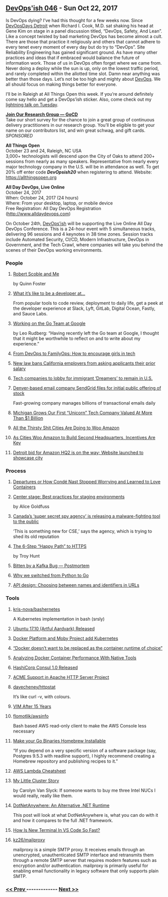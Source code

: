 ## [DevOps'ish 046](https://devopsish.com/046) - Sun Oct 22, 2017

Is DevOps dying? I’ve had this thought for a few weeks now. Since <a href="https://www.devopsdays.org/events/2017-detroit/welcome/">DevOpsDays Detroit</a> when Richard I. Cook, M.D. sat shaking his head at Gene Kim on stage in a panel discussion titled, “DevOps, Safety, And Lean”. Like a concept twisted by bad marketing DevOps has become almost a cult. There are those that practice it religiously and others that cannot adhere to every tenet every moment of every day but do try to “DevOps”. Site Reliability Engineering has gained significant ground. As have many other practices and ideas that if embraced would balance the future of information work. Those of us in DevOps often forget where we came from. Never doing a deploy while the sun is up, only on the lowest traffic period, and rarely completed within the allotted time slot. Damn near anything was better than those days. Let’s not be too high and mighty about <a href="https://devopsish.com/">DevOps</a>. We all should focus on making things better for everyone.

I’ll be in Raleigh at All Things Open this week. If you’re around definitely come say hello and get a DevOps’ish sticker. Also, come check out my <a href="https://youtu.be/Ibnj-YZTypU">lightning talk on Tuesday</a>.

<a href="https://docs.google.com/forms/d/e/1FAIpQLSdsxfQbVbuVVRizNaDmD1_6nyyG5WNn4pKtfHElzO9kblnz5Q/viewform"><strong>Join Our Research Group — GoCD</strong></a><br/>Take our short survey for the chance to join a great group of continuous delivery practitioners in our research group. You’ll be eligible to get your name on our contributors list, and win great schwag, and gift cards. <em>SPONSORED</em>

<strong>All Things Open</strong><br/>October 23 and 24, Raleigh, NC USA<br/>3,000+ technologists will descend upon the City of Oaks to attend 200+ sessions from nearly as many speakers. Representative from nearly every major technology company in the U.S. will be in attendance as well.
To get 20% off enter code <strong><em>DevOpsish20</em></strong> when registering to attend.
Website: <a href="https://allthingsopen.org">https://allthingsopen.org</a>

<strong>All Day DevOps, Live Online</strong><br/>October 24, 2017<br/>When: October 24, 2017 (24 hours)<br/>Where: From your desktop, laptop, or mobile device<br/>Free Registration: All Day DevOps Registration (<a href="http://www.alldaydevops.com">http://www.alldaydevops.com</a>)

On October 24th, <a href="https://devopsish.com/">DevOps’ish</a> will be supporting the Live Online All Day DevOps Conference. This is a 24-hour event with 5 simultaneous tracks, delivering 96 sessions and 4 keynotes in 38 time zones. Session tracks include Automated Security, CI/CD, Modern Infrastructure, DevOps in Government, and the Tech Crawl, where companies will take you behind the scenes of their DevOps working environments.

### People

1. [Robert Scoble and Me](https://medium.com/@quinnnorton/robert-scoble-and-me-9b14ee92fffb)

    by Quinn Foster
1. [What it’s like to be a developer at…](https://increment.com/development/what-its-like-to-be-a-developer-at/)

    From popular tools to code review, deployment to daily life, get a peek at the developer experience at Slack, Lyft, GitLab, Digital Ocean, Fastly, and Sauce Labs.
1. [Working on the Go Team at Google](https://medium.com/@ljrudberg/working-on-the-go-team-at-google-917b2c8d35ff)

    by Leo Rudberg: “Having recently left the Go team at Google, I thought that it might be worthwhile to reflect on and to write about my experience.”
1. [From DevOps to FamilyOps: How to encourage girls in tech](https://techbeacon.com/devops-familyops-how-encourage-girls-tech)

    
1. [New law bans California employers from asking applicants their prior salary](http://m.sfgate.com/business/networth/article/New-law-bans-California-employers-from-asking-12274431.php)

    
1. [Tech companies to lobby for immigrant ‘Dreamers’ to remain in U.S.](http://www.reuters.com/article/us-usa-immigration-dreamers/tech-companies-to-lobby-for-immigrant-dreamers-to-remain-in-u-s-idUSKBN1CP03Z)

    
1. [Denver-based email company SendGrid files for initial public offering of stock](http://www.denverpost.com/2017/10/19/sendgrid-filing-for-ipo/)

     Fast-growing company manages billions of transactional emails daily
1. [Michigan Grows Our First “Unicorn” Tech Company Valued At More Than $1 Billion](http://www.dailydetroit.com/2017/10/18/michigan-grows-first-unicorn-tech-company-valued-1-billion/)

    
1. [All the Thirsty Shit Cities Are Doing to Woo Amazon](https://splinternews.com/all-the-thirsty-shit-cities-are-doing-to-woo-amazon-1819683162)

    
1. [As Cities Woo Amazon to Build Second Headquarters, Incentives Are Key](https://www.wsj.com/articles/amazon-has-honed-its-site-hunting-expertise-with-in-house-team-1508405401)

    
1. [Detroit bid for Amazon HQ2 is on the way; Website launched to showcase city](http://www.wxyz.com/news/detroit-bid-for-amazon-hq2-is-on-the-way-website-launched-to-showcase-city)

    
### Process

1. [Departures or How Condé Nast Stopped Worrying and Learned to Love Containers](https://technology.condenast.com/story/departures-building-a-docker-container-based-deployment-platform-at-conde-nast)

    
1. [Center stage: Best practices for staging environments](https://increment.com/development/center-stage-best-practices-for-staging-environments/)

    by Alice Goldfuss
1. [Canada’s ‘super secret spy agency’ is releasing a malware-fighting tool to the public](http://www.cbc.ca/news/technology/cse-canada-cyber-spy-malware-assemblyline-open-source-1.4361728)

     ‘This is something new for CSE,’ says the agency, which is trying to shed its old reputation
1. [The 6-Step “Happy Path” to HTTPS](https://www.troyhunt.com/the-6-step-happy-path-to-https/)

    by Troy Hunt
1. [Bitten by a Kafka Bug — Postmortem](https://honeycomb.io/blog/2017/10/bitten-by-a-kafka-bug---postmortem/)

    
1. [Why we switched from Python to Go](https://getstream.io/blog/switched-python-go/)

    
1. [API design: Choosing between names and identifiers in URLs](https://cloudplatform.googleblog.com/2017/10/API-design-choosing-between-names-and-identifiers-in-URLs.html)

    
### Tools

1. [kris-nova/bashernetes](https://github.com/kris-nova/bashernetes)

     A Kubernetes implementation in bash (srsly)
1. [Ubuntu 17.10 (Artful Aardvark) Released](http://releases.ubuntu.com/17.10/)

    
1. [Docker Platform and Moby Project add Kubernetes](https://blog.docker.com/2017/10/kubernetes-docker-platform-and-moby-project/)

    
1. [“Docker doesn’t want to be replaced as the container runtime of choice”](https://jaxenter.com/docker-captain-coleman-interview-138098.html)

    
1. [Analyzing Docker Container Performance With Native Tools](https://crate.io/a/analyzing-docker-container-performance-native-tools/)

    
1. [HashiCorp Consul 1.0 Released](https://www.hashicorp.com/blog/hashicorp-consul-1-0)

    
1. [ACME Support in Apache HTTP Server Project](https://letsencrypt.org/2017/10/17/acme-support-in-apache-httpd.html)

    
1. [davecheney/httpstat](https://github.com/davecheney/httpstat)

     It’s like curl -v, with colours.
1. [VIM After 15 Years](https://statico.github.io/vim3.html)

    
1. [flomotlik/awsinfo](https://github.com/flomotlik/awsinfo)

     Bash based AWS read-only client to make the AWS Console less necessary
1. [Make your Go Binaries Homebrew Installable](https://kev.inburke.com/kevin/install-homebrew-go/)

     “If you depend on a very specific version of a software package (say, Postgres 9.5.3 with readline support), I highly recommend creating a Homebrew repository and publishing recipes to it.”
1. [AWS Lambda Cheatsheet](https://github.com/srcecde/aws-lambda-cheatsheet/blob/master/README.md)

    
1. [My Little Cluster Story](http://carolynvanslyck.com/blog/2017/10/my-little-cluster/)

    by Carolyn Van Slyck: If someone wants to buy me three Intel NUCs I would really, really like them.
1. [DotNetAnywhere: An Alternative .NET Runtime](http://mattwarren.org/2017/10/19/DotNetAnywhere-an-Alternative-.NET-Runtime/)

     This post will look at what DotNetAnywhere is, what you can do with it and how it compares to the full .NET framework.
1. [How Is New Terminal In VS Code So Fast?](https://codeburst.io/source-reading-how-is-new-terminal-in-vs-code-so-fast-10a40f7f8792)

    
1. [kz26/mailproxy](https://github.com/kz26/mailproxy)

     mailproxy is a simple SMTP proxy. It receives emails through an unencrypted, unauthenticated SMTP interface and retransmits them through a remote SMTP server that requires modern features such as encryption and/or authentication. mailproxy is primarily useful for enabling email functionality in legacy software that only supports plain SMTP.

### [ << Prev ](sreweekly-45.md) ------------- [ Next >> ](sreweekly-47.md)